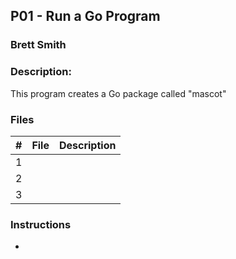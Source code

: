 ## P01 - Run a Go Program
### Brett Smith
### Description:

This program creates a Go package called "mascot"

### Files

|   #   | File            | Description                                        |
| :---: | --------------- | -------------------------------------------------- |
|   1   |         |       |
|   2   |   |          |
|   3   |  |  |

### Instructions

- 
